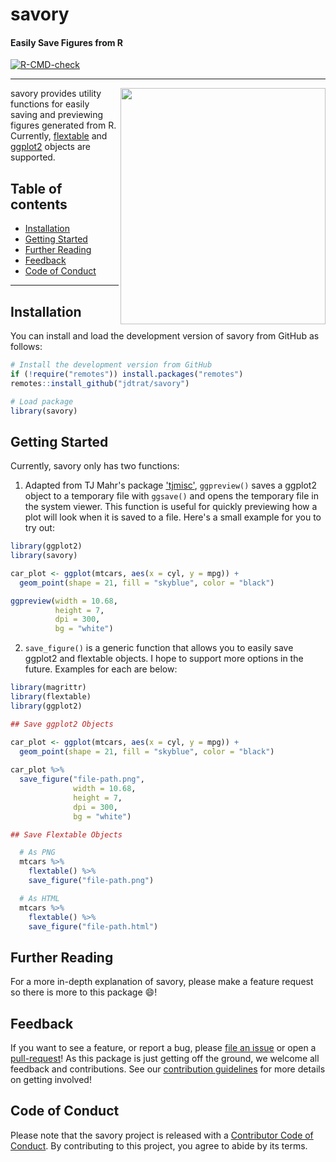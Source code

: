# savory

#### Easily Save Figures from R

<!-- badges: start -->

[![R-CMD-check](https://github.com/jdtrat/savory/workflows/R-CMD-check/badge.svg)](https://github.com/jdtrat/savory/actions)

<!-- badges: end -->

------------------------------------------------------------------------

<img src="https://jdtrat.com/project/savory/featured-hex.png" width="328" height="378" align="right"/>

savory provides utility functions for easily saving and previewing figures generated from R. Currently, [flextable](https://ardata-fr.github.io/flextable-book/) and [ggplot2](http://ggplot2.tidyverse.org/) objects are supported.

## Table of contents

-   [Installation](#installation)
-   [Getting Started](#getting-started)
-   [Further Reading](#further-reading)
-   [Feedback](#feedback)
-   [Code of Conduct](#code-of-conduct)

------------------------------------------------------------------------

## Installation

You can install and load the development version of savory from GitHub as follows:

```r
# Install the development version from GitHub
if (!require("remotes")) install.packages("remotes")
remotes::install_github("jdtrat/savory")

# Load package
library(savory)
```

## Getting Started

Currently, savory only has two functions:

1. Adapted from TJ Mahr's package ['tjmisc'](https://github.com/tjmahr/tjmisc/blob/master/R/ggplot.R), `ggpreview()` saves a ggplot2 object to a temporary file with `ggsave()` and opens the temporary file in the system viewer. This function is useful for quickly previewing how a plot will look when it is saved to a file. Here's a small example for you to try out:

```r
library(ggplot2)
library(savory)

car_plot <- ggplot(mtcars, aes(x = cyl, y = mpg)) +
  geom_point(shape = 21, fill = "skyblue", color = "black")

ggpreview(width = 10.68, 
          height = 7, 
          dpi = 300, 
          bg = "white")
```

2. `save_figure()` is a generic function that allows you to easily save ggplot2 and flextable objects. I hope to support more options in the future. Examples for each are below:

```r
library(magrittr)
library(flextable)
library(ggplot2)

## Save ggplot2 Objects

car_plot <- ggplot(mtcars, aes(x = cyl, y = mpg)) +
  geom_point(shape = 21, fill = "skyblue", color = "black")
  
car_plot %>%
  save_figure("file-path.png",
              width = 10.68,
              height = 7, 
              dpi = 300, 
              bg = "white")

## Save Flextable Objects

  # As PNG
  mtcars %>%
    flextable() %>%
    save_figure("file-path.png")

  # As HTML
  mtcars %>%
    flextable() %>%
    save_figure("file-path.html")
```

## Further Reading

For a more in-depth explanation of savory, please make a feature request so there is more to this package 😄!

## Feedback

If you want to see a feature, or report a bug, please [file an issue](https://github.com/jdtrat/savory/issues) or open a [pull-request](https://github.com/jdtrat/savory/pulls)! As this package is just getting off the ground, we welcome all feedback and contributions. See our [contribution guidelines](https://github.com/jdtrat/savory/blob/main/.github/CONTRIBUTING.md) for more details on getting involved!

## Code of Conduct

Please note that the savory project is released with a [Contributor Code of Conduct](https://contributor-covenant.org/version/2/0/CODE_OF_CONDUCT.html). By contributing to this project, you agree to abide by its terms.
